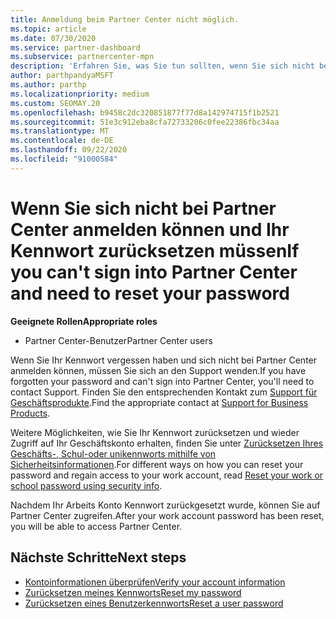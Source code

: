 ```yaml
---
title: Anmeldung beim Partner Center nicht möglich.
ms.topic: article
ms.date: 07/30/2020
ms.service: partner-dashboard
ms.subservice: partnercenter-mpn
description: 'Erfahren Sie, was Sie tun sollten, wenn Sie sich nicht bei Partner Center anmelden können: enthält Informationen zum Zurücksetzen des Kennworts für Arbeits Konten oder des Schul Kontos, wenn Sie es vergessen haben.'
author: parthpandyaMSFT
ms.author: parthp
ms.localizationpriority: medium
ms.custom: SEOMAY.20
ms.openlocfilehash: b9458c2dc320851877f77d8a142974715f1b2521
ms.sourcegitcommit: 51e3c912eba8cfa72733206c0fee22386fbc34aa
ms.translationtype: MT
ms.contentlocale: de-DE
ms.lasthandoff: 09/22/2020
ms.locfileid: "91000584"
---
```

# <a name="if-you-cant-sign-into-partner-center-and-need-to-reset-your-password"></a><span data-ttu-id="34109-103">Wenn Sie sich nicht bei Partner Center anmelden können und Ihr Kennwort zurücksetzen müssen</span><span class="sxs-lookup"><span data-stu-id="34109-103">If you can't sign into Partner Center and need to reset your password</span></span>

<span data-ttu-id="34109-104">**Geeignete Rollen**</span><span class="sxs-lookup"><span data-stu-id="34109-104">**Appropriate roles**</span></span>

- <span data-ttu-id="34109-105">Partner Center-Benutzer</span><span class="sxs-lookup"><span data-stu-id="34109-105">Partner Center users</span></span>

<span data-ttu-id="34109-106">Wenn Sie Ihr Kennwort vergessen haben und sich nicht bei Partner Center anmelden können, müssen Sie sich an den Support wenden.</span><span class="sxs-lookup"><span data-stu-id="34109-106">If you have forgotten your password and can't sign into Partner Center, you'll need to contact Support.</span></span> <span data-ttu-id="34109-107">Finden Sie den entsprechenden Kontakt zum [Support für Geschäftsprodukte](/microsoft-365/admin/contact-support-for-business-products).</span><span class="sxs-lookup"><span data-stu-id="34109-107">Find the appropriate contact at [Support for Business Products](/microsoft-365/admin/contact-support-for-business-products).</span></span> 

<span data-ttu-id="34109-108">Weitere Möglichkeiten, wie Sie Ihr Kennwort zurücksetzen und wieder Zugriff auf Ihr Geschäftskonto erhalten, finden Sie unter [Zurücksetzen Ihres Geschäfts-, Schul-oder unikennworts mithilfe von Sicherheitsinformationen](/azure/active-directory/user-help/active-directory-passwords-update-your-own-password#how-to-change-your-password).</span><span class="sxs-lookup"><span data-stu-id="34109-108">For different ways on how you can reset your password and regain access to your work account, read [Reset your work or school password using security info](/azure/active-directory/user-help/active-directory-passwords-update-your-own-password#how-to-change-your-password).</span></span>

<span data-ttu-id="34109-109">Nachdem Ihr Arbeits Konto Kennwort zurückgesetzt wurde, können Sie auf Partner Center zugreifen.</span><span class="sxs-lookup"><span data-stu-id="34109-109">After your work account password has been reset, you will be able to access Partner Center.</span></span> 

## <a name="next-steps"></a><span data-ttu-id="34109-110">Nächste Schritte</span><span class="sxs-lookup"><span data-stu-id="34109-110">Next steps</span></span>

- [<span data-ttu-id="34109-111">Kontoinformationen überprüfen</span><span class="sxs-lookup"><span data-stu-id="34109-111">Verify your account information</span></span>](verification-responses.md)
- [<span data-ttu-id="34109-112">Zurücksetzen meines Kennworts</span><span class="sxs-lookup"><span data-stu-id="34109-112">Reset my password</span></span>](reset-my-pasword.md)
- [<span data-ttu-id="34109-113">Zurücksetzen eines Benutzerkennworts</span><span class="sxs-lookup"><span data-stu-id="34109-113">Reset a user password</span></span>](reset-a-user-password.md)